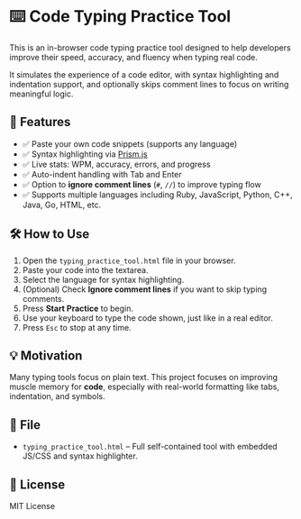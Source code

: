 # ⌨️ Code Typing Practice Tool

This is an in-browser code typing practice tool designed to help developers improve their speed, accuracy, and fluency when typing real code.

It simulates the experience of a code editor, with syntax highlighting and indentation support, and optionally skips comment lines to focus on writing meaningful logic.

## 🚀 Features

- ✅ Paste your own code snippets (supports any language)
- ✅ Syntax highlighting via [Prism.js](https://prismjs.com/)
- ✅ Live stats: WPM, accuracy, errors, and progress
- ✅ Auto-indent handling with Tab and Enter
- ✅ Option to **ignore comment lines** (`#`, `//`) to improve typing flow
- ✅ Supports multiple languages including Ruby, JavaScript, Python, C++, Java, Go, HTML, etc.

## 🛠 How to Use

1. Open the `typing_practice_tool.html` file in your browser.
2. Paste your code into the textarea.
3. Select the language for syntax highlighting.
4. (Optional) Check **Ignore comment lines** if you want to skip typing comments.
5. Press **Start Practice** to begin.
6. Use your keyboard to type the code shown, just like in a real editor.
7. Press `Esc` to stop at any time.

## 💡 Motivation

Many typing tools focus on plain text. This project focuses on improving muscle memory for **code**, especially with real-world formatting like tabs, indentation, and symbols.

## 📁 File

- `typing_practice_tool.html` – Full self-contained tool with embedded JS/CSS and syntax highlighter.

## 📜 License

MIT License

